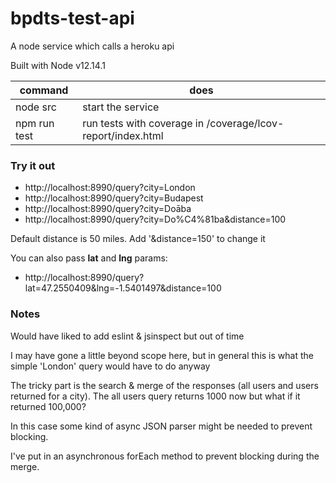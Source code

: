 # bpdts-test-api
A node service which calls a heroku api

Built with Node v12.14.1

| command | does |
|---------|------|
| node src | start the service |
| npm run test | run tests with coverage in /coverage/lcov-report/index.html|

### Try it out

* http://localhost:8990/query?city=London
* http://localhost:8990/query?city=Budapest
* http://localhost:8990/query?city=Doāba
* http://localhost:8990/query?city=Do%C4%81ba&distance=100

Default distance is 50 miles. Add '&distance=150' to change it

You can also pass **lat** and **lng** params:

* http://localhost:8990/query?lat=47.2550409&lng=-1.5401497&distance=100

### Notes

Would have liked to add eslint & jsinspect but out of time

I may have gone a little beyond scope here, but in general this is 
what the simple 'London' query would have to do anyway

The tricky part is the search & merge of the responses (all users and users returned for a city).
The all users query returns 1000 now but what if it returned 100,000?

In this case some kind of async JSON parser might be needed to prevent blocking.

I've put in an asynchronous forEach method to prevent blocking during the merge.
